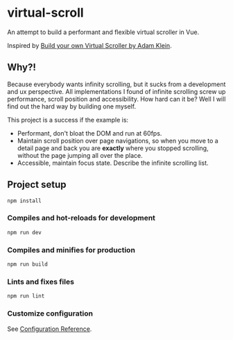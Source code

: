 # virtual-scroll

An attempt to build a performant and flexible virtual scroller in Vue.

Inspired by [Build your own Virtual Scroller by Adam Klein](https://dev.to/adamklein/build-your-own-virtual-scroll-part-i-11ib).

## Why?!

Because everybody wants infinity scrolling, but it sucks from a development and ux perspective. All implementations I found of infinite scrolling screw up performance, scroll position and accessibility. How hard can it be? Well I will find out the hard way by building one myself.

This project is a success if the example is:

- Performant, don't bloat the DOM and run at 60fps.
- Maintain scroll position over page navigations, so when you move to a detail page and back you are **exactly** where you stopped scrolling, without the page jumping all over the place.
- Accessible, maintain focus state. Describe the infinite scrolling list.

## Project setup
```
npm install
```

### Compiles and hot-reloads for development
```
npm run dev
```

### Compiles and minifies for production
```
npm run build
```

### Lints and fixes files
```
npm run lint
```

### Customize configuration
See [Configuration Reference](https://cli.vuejs.org/config/).
